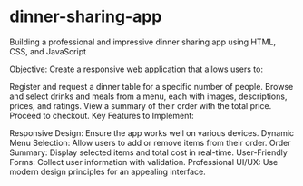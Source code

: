 # dinner-sharing-app
Building a professional and impressive dinner sharing app using HTML, CSS, and JavaScript

Objective: Create a responsive web application that allows users to:

Register and request a dinner table for a specific number of people.
Browse and select drinks and meals from a menu, each with images, descriptions, prices, and ratings.
View a summary of their order with the total price.
Proceed to checkout.
Key Features to Implement:

Responsive Design: Ensure the app works well on various devices.
Dynamic Menu Selection: Allow users to add or remove items from their order.
Order Summary: Display selected items and total cost in real-time.
User-Friendly Forms: Collect user information with validation.
Professional UI/UX: Use modern design principles for an appealing interface.
